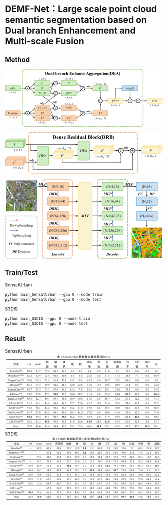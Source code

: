 # DEMF-Net：Large scale point cloud semantic segmentation based on Dual branch Enhancement and Multi-scale Fusion

## Method
![DEA](imgs/DEA.jpg)

![DRB](imgs/DRB.jpg)

![Network Struct](imgs/struct.jpg)

## Train/Test
SensatUrban
``` shell
python main_SensatUrban --gpu 0 --mode train 
python main_SensatUrban --gpu 0 --mode test 
```
S3DIS
``` shell
python main_S3DIS --gpu 0 --mode train 
python main_S3DIS --gpu 0 --mode test 
```

## Result
SensatUrban
![](imgs/SensatUrban_result.jpg)
S3DIS
![](imgs/S3DIS_result.jpg)
